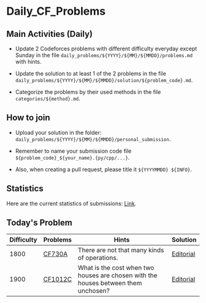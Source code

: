 # Daily_CF_Problems

## Main Activities (Daily)

- Update 2 Codeforces problems with different difficulty everyday except Sunday in the file `daily_problems/${YYYY}/${MM}/${MMDD}/problems.md` with hints.

- Update the solution to at least 1 of the 2 problems in the file `daily_problems/${YYYY}/${MM}/${MMDD}/solution/${problem_code}.md`.

- Categorize the problems by their used methods in the file `categories/${method}.md`.

## How to join

- Upload your solution in the folder: `daily_problems/${YYYY}/${MM}/${MMDD}/personal_submission`.

- Remember to name your submission code file `${problem_code}_${your_name}.{py/cpp/...}`.

- Also, when creating a pull request, please title it `${YYYYMMDD} ${INFO}`.

## Statistics

Here are the current statistics of submissions: [Link](https://yawn-sean.github.io/Daily_CF_Problems/#).

## Today's Problem

| Difficulty | Problems | Hints | Solution |
| ---------- | -------- | ----- | -------- |
| 1800 | [CF730A](https://codeforces.com/problemset/problem/730/A) | There are not that many kinds of operations. | [Editorial](https://github.com/Yawn-Sean/Daily_CF_Problems/blob/main/daily_problems/2025/02/0204/solution/cf730a.md) |
| 1900 | [CF1012C](https://codeforces.com/problemset/problem/1012/C) | What is the cost when two houses are chosen with the houses between them unchosen? | [Editorial](https://github.com/Yawn-Sean/Daily_CF_Problems/blob/main/daily_problems/2025/02/0204/solution/cf1012c.md) |